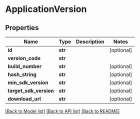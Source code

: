 # ApplicationVersion

## Properties
Name | Type | Description | Notes
------------ | ------------- | ------------- | -------------
**id** | **str** |  | [optional] 
**version_code** | **str** |  | 
**build_number** | **str** |  | [optional] 
**hash_string** | **str** |  | [optional] 
**min_sdk_version** | **str** |  | [optional] 
**target_sdk_version** | **str** |  | [optional] 
**download_url** | **str** |  | [optional] 

[[Back to Model list]](../README.md#documentation-for-models) [[Back to API list]](../README.md#documentation-for-api-endpoints) [[Back to README]](../README.md)


